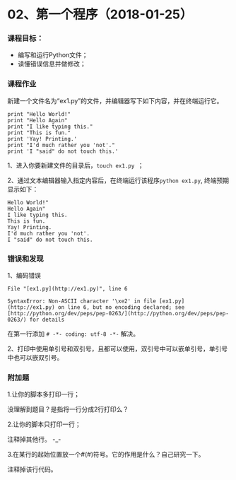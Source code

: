 # 02、第一个程序（2018-01-25）



### 课程目标：

* 编写和运行Python文件；
* 读懂错误信息并做修改；




### 课程作业

新建一个文件名为“ex1.py”的文件，并编辑器写下如下内容，并在终端运行它。

````
print "Hello World!"
print "Hello Again"
print "I like typing this."
print "This is fun."
print 'Yay! Printing.'
print "I'd much rather you 'not'."
print 'I "said" do not touch this.'
````



1、进入你要新建文件的目录后，`touch ex1.py `；

2、通过文本编辑器输入指定内容后，在终端运行该程序`python ex1.py`, 终端预期显示如下：

````
Hello World!"
Hello Again"
I like typing this.
This is fun.
Yay! Printing.
I'd much rather you 'not'.
I "said" do not touch this.
````



### 错误和发现

1、编码错误

```
File "[ex1.py](http://ex1.py)", line 6

SyntaxError: Non-ASCII character '\xe2' in file [ex1.py](http://ex1.py) on line 6, but no encoding declared; see [http://python.org/dev/peps/pep-0263/](http://python.org/dev/peps/pep-0263/) for details
```

在第一行添加 `# -*- coding: utf-8 -*-` 解决。



2、打印中使用单引号和双引号，且都可以使用，双引号中可以嵌单引号，单引号中也可以嵌双引号。



### 附加题

1.让你的脚本多打印一行； 

没理解到题目？是指将一行分成2行打印么？



2.让你的脚本只打印一行； 

注释掉其他行。 -_-



3.在某行的起始位置放一个#(#)符号。它的作用是什么？自己研究一下。

注释掉该行代码。



